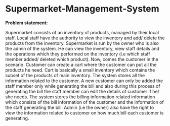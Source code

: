 # Supermarket-Management-System

<b>Problem statement: </b>

Supermarket consists of an inventory of products, managed by their local staff. Local staff have the authority to view the inventory and add/ delete the products from the inventory. Supermarket is run by the owner who is also the admin of the system. He can view the inventory, view staff details and the operations which they performed on the inventory (i.e which staff member added/ deleted which product). Now, comes the customer in the scenario. Customer can create a cart where the customer can put all the products he need. Cart is basically a small inventory which contains the subset of the products of main inventory. The system stores all the information related to the customer. A new customer can only be added the staff member only while generating the bill and also during this process of generating the bill the staff member can edit the details of customer if he/ she needs. The system stores the billing information related information which consists of the bill information of the customer and the information of the staff generating the bill.  Admin (i.e the owner) also have the right to view the information related to customer on how much bill each customer is generating.
